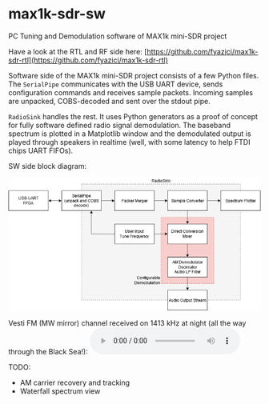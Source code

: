 max1k-sdr-sw
==

PC Tuning and Demodulation software of MAX1k mini-SDR project 

Have a look at the RTL and RF side here: [https://github.com/fyazici/max1k-sdr-rtl](https://github.com/fyazici/max1k-sdr-rtl)

Software side of the MAX1k mini-SDR project consists of a few Python files. The `SerialPipe` communicates with the USB UART device, sends configuration commands and receives sample packets. Incoming samples are unpacked, COBS-decoded and sent over the stdout pipe.

`RadioSink` handles the rest. It uses Python generators as a proof of concept for fully software defined radio signal demodulation. The baseband spectrum is plotted in a Matplotlib window and the demodulated output is played through speakers in realtime (well, with some latency to help FTDI chips UART FIFOs).

SW side block diagram:

![block-diagram](docs/max1k-sdr-sw-block.png)

Vesti FM (MW mirror) channel received on 1413 kHz at night (all the way through the Black Sea!):
![(download WAV file)](https://github.com/fyazici/max1k-sdr-sw/raw/master/wav/audio1413000.wav)

TODO:
- AM carrier recovery and tracking
- Waterfall spectrum view
